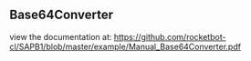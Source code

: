 ## Base64Converter

 view the documentation at: https://github.com/rocketbot-cl/SAPB1/blob/master/example/Manual_Base64Converter.pdf